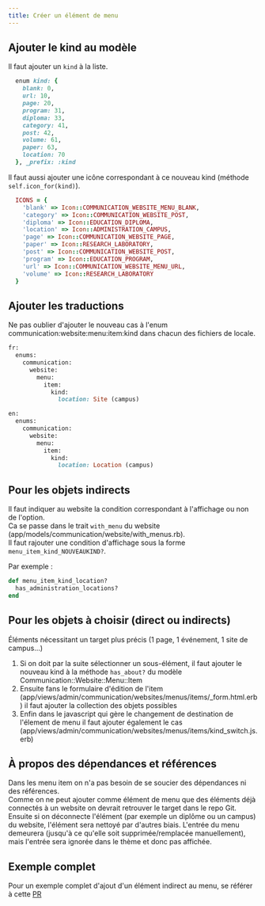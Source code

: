 ```yaml
---
title: Créer un élément de menu
---
```


## Ajouter le kind au modèle 

Il faut ajouter un `kind` à la liste.
```Ruby { filename="app/models/communication/website/menu/item.rb" }
  enum kind: {
    blank: 0,
    url: 10,
    page: 20,
    program: 31,
    diploma: 33,
    category: 41,
    post: 42,
    volume: 61,
    paper: 63,
    location: 70
  }, _prefix: :kind
```
Il faut aussi ajouter une icône correspondant à ce nouveau kind (méthode `self.icon_for(kind)`).

```Ruby { filename="app/models/communication/website/menu/item.rb" }
  ICONS = {
    'blank' => Icon::COMMUNICATION_WEBSITE_MENU_BLANK,
    'category' => Icon::COMMUNICATION_WEBSITE_POST,
    'diploma' => Icon::EDUCATION_DIPLOMA,
    'location' => Icon::ADMINISTRATION_CAMPUS,
    'page' => Icon::COMMUNICATION_WEBSITE_PAGE,
    'paper' => Icon::RESEARCH_LABORATORY,
    'post' => Icon::COMMUNICATION_WEBSITE_POST,
    'program' => Icon::EDUCATION_PROGRAM,
    'url' => Icon::COMMUNICATION_WEBSITE_MENU_URL,
    'volume' => Icon::RESEARCH_LABORATORY
  }
```

## Ajouter les traductions

Ne pas oublier d'ajouter le nouveau cas à l'enum communication:website:menu:item:kind dans chacun des fichiers de locale.

```Ruby { filename="config/locales/communication/fr.yml" }
fr:
  enums:
    communication:
      website:
        menu:
          item:
            kind:
              location: Site (campus)
```

```Ruby { filename="config/locales/communication/en.yml" }
en:
  enums:
    communication:
      website:
        menu:
          item:
            kind:
              location: Location (campus)
```

## Pour les objets indirects

Il faut indiquer au website la condition correspondant à l'affichage ou non de l'option.  
Ca se passe dans le trait `with_menu` du website (app/models/communication/website/with_menus.rb).  
Il faut rajouter une condition d'affichage sous la forme `menu_item_kind_NOUVEAUKIND?`.  

Par exemple :

```Ruby { filename="app/models/communication/website/with_menus.rb" }
def menu_item_kind_location?
  has_administration_locations?
end
```

## Pour les objets à choisir (direct ou indirects) 

Éléments nécessitant un target plus précis (1 page, 1 événement, 1 site de campus...)
1. Si on doit par la suite sélectionner un sous-élément, il faut ajouter le nouveau kind à la méthode `has_about?` du modèle Communication::Website::Menu::Item
2. Ensuite fans le formulaire d'édition de l'item (app/views/admin/communication/websites/menus/items/_form.html.erb) il faut ajouter la collection des objets possibles
3. Enfin dans le javascript qui gère le changement de destination de l'élement de menu il faut ajouter également le cas (app/views/admin/communication/websites/menus/items/kind_switch.js.erb)

## À propos des dépendances et références
Dans les menu item on n'a pas besoin de se soucier des dépendances ni des références.  
Comme on ne peut ajouter comme élément de menu que des éléments déjà connectés à un website on devrait retrouver le target dans le repo Git.  
Ensuite si on déconnecte l'élément (par exemple un diplôme ou un campus) du website, l'élément sera nettoyé par d'autres biais. L'entrée du menu demeurera (jusqu'à ce qu'elle soit supprimée/remplacée manuellement), mais l'entrée sera ignorée dans le thème et donc pas affichée.  

## Exemple complet
Pour un exemple complet d'ajout d'un élément indirect au menu, se référer à cette [PR](https://github.com/osunyorg/admin/pull/1754)